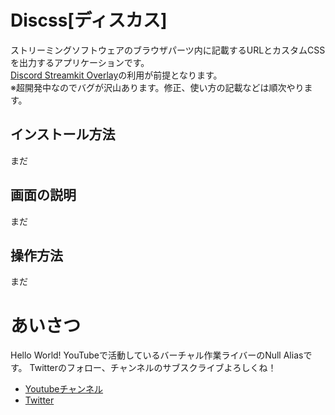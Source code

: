 # Discss[ディスカス]
ストリーミングソフトウェアのブラウザパーツ内に記載するURLとカスタムCSSを出力するアプリケーションです。  
[Discord Streamkit Overlay][1]の利用が前提となります。  
※超開発中なのでバグが沢山あります。修正、使い方の記載などは順次やります。  

## インストール方法
まだ

## 画面の説明
まだ

## 操作方法
まだ

# あいさつ
Hello World!
YouTubeで活動しているバーチャル作業ライバーのNull Aliasです。
Twitterのフォロー、チャンネルのサブスクライブよろしくね！

- [Youtubeチャンネル](https://www.youtube.com/channel/UCY3-zWConDmu7s_esQ_2Dyw)
- [Twitter](https://twitter.com/null_alias)

[1]:https://streamkit.discord.com/overlay